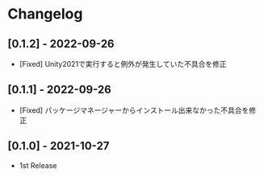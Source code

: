 # Changelog

## [0.1.2] - 2022-09-26

- [Fixed] Unity2021で実行すると例外が発生していた不具合を修正

## [0.1.1] - 2022-09-26

- [Fixed] パッケージマネージャーからインストール出来なかった不具合を修正

## [0.1.0] - 2021-10-27

- 1st Release

